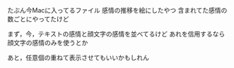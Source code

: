 たぶん今Macに入ってるファイル
感情の推移を絵にしたやつ
含まれてた感情の数ごとにやってたけど

まず，今，テキストの感情と顔文字の感情を並べてるけど
あれを信用するなら顔文字の感情のみを使うとか

あと，任意個の重ねて表示させてもいいかもしれん
